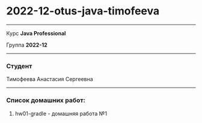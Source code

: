 # 2022-12-otus-java-timofeeva

---

Курс **Java Professional**

Группа **2022-12**

---
### Студент
Тимофеева Анастасия Сергеевна

---
### Список домашних работ:

1. hw01-gradle - домашняя работа №1